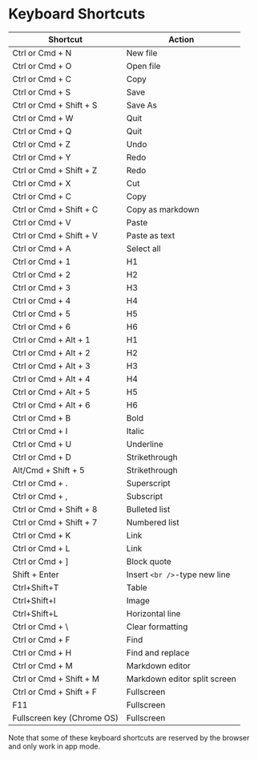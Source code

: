 # Keyboard Shortcuts

| Shortcut | Action |
| --- | --- |
| Ctrl or Cmd + N | New file |
| Ctrl or Cmd + O | Open file |
| Ctrl or Cmd + C | Copy |
| Ctrl or Cmd + S | Save |
| Ctrl or Cmd + Shift + S | Save As |
| Ctrl or Cmd + W | Quit |
| Ctrl or Cmd + Q | Quit |
| Ctrl or Cmd + Z | Undo |
| Ctrl or Cmd + Y | Redo |
| Ctrl or Cmd + Shift + Z | Redo |
| Ctrl or Cmd + X | Cut |
| Ctrl or Cmd + C | Copy |
| Ctrl or Cmd + Shift + C | Copy as markdown |
| Ctrl or Cmd + V | Paste |
| Ctrl or Cmd + Shift + V | Paste as text |
| Ctrl or Cmd + A | Select all |
| Ctrl or Cmd + 1 | H1 |
| Ctrl or Cmd + 2 | H2 |
| Ctrl or Cmd + 3 | H3 |
| Ctrl or Cmd + 4 | H4 |
| Ctrl or Cmd + 5 | H5 |
| Ctrl or Cmd + 6 | H6 |
| Ctrl or Cmd + Alt + 1 | H1 |
| Ctrl or Cmd + Alt + 2 | H2 |
| Ctrl or Cmd + Alt + 3 | H3 |
| Ctrl or Cmd + Alt + 4 | H4 |
| Ctrl or Cmd + Alt + 5 | H5 |
| Ctrl or Cmd + Alt + 6 | H6 |
| Ctrl or Cmd + B | Bold |
| Ctrl or Cmd + I | Italic |
| Ctrl or Cmd + U | Underline |
| Ctrl or Cmd + D | Strikethrough |
| Alt/Cmd + Shift + 5 | Strikethrough |
| Ctrl or Cmd + . | Superscript |
| Ctrl or Cmd + , | Subscript |
| Ctrl or Cmd + Shift + 8 | Bulleted list |
| Ctrl or Cmd + Shift + 7 | Numbered list |
| Ctrl or Cmd + K | Link |
| Ctrl or Cmd + L | Link |
| Ctrl or Cmd + ] | Block quote |
| Shift + Enter | Insert `<br />`-type new line |
| Ctrl+Shift+T | Table |
| Ctrl+Shift+I | Image |
| Ctrl+Shift+L | Horizontal line |
| Ctrl or Cmd + \ | Clear formatting |
| Ctrl or Cmd + F | Find |
| Ctrl or Cmd + H | Find and replace |
| Ctrl or Cmd + M | Markdown editor |
| Ctrl or Cmd + Shift + M | Markdown editor split screen |
| Ctrl or Cmd + Shift + F | Fullscreen |
| F11 | Fullscreen |
| Fullscreen key (Chrome OS) | Fullscreen |

Note that some of these keyboard shortcuts are reserved by the browser and only work in app mode.

